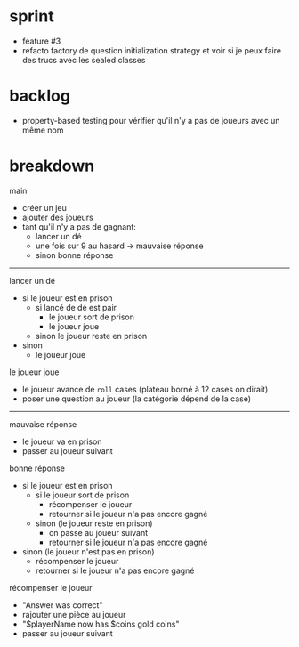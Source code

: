 # sprint
- feature #3
- refacto factory de question initialization strategy et voir si je peux faire des trucs avec les sealed classes

# backlog
- property-based testing pour vérifier qu'il n'y a pas de joueurs avec un même nom

# breakdown

main
- créer un jeu
- ajouter des joueurs
- tant qu'il n'y a pas de gagnant:
  - lancer un dé
  - une fois sur 9 au hasard -> mauvaise réponse
  - sinon bonne réponse

---

lancer un dé
- si le joueur est en prison
  - si lancé de dé est pair
    - le joueur sort de prison
    - le joueur joue
  - sinon
    le joueur reste en prison
- sinon
  - le joueur joue

le joueur joue
- le joueur avance de `roll` cases (plateau borné à 12 cases on dirait)
- poser une question au joueur (la catégorie dépend de la case)

--- 

mauvaise réponse
- le joueur va en prison
- passer au joueur suivant

bonne réponse
- si le joueur est en prison
  - si le joueur sort de prison
    - récompenser le joueur
    - retourner si le joueur n'a pas encore gagné
  - sinon (le joueur reste en prison)
    - on passe au joueur suivant
    - retourner si le joueur n'a pas encore gagné
- sinon (le joueur n'est pas en prison)
  - récompenser le joueur
  - retourner si le joueur n'a pas encore gagné

récompenser le joueur
- "Answer was correct"
- rajouter une pièce au joueur
- "$playerName now has $coins gold coins"
- passer au joueur suivant
